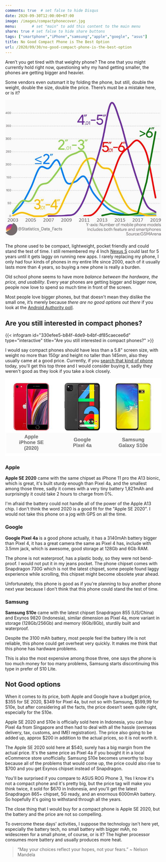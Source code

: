 ```yaml
---
comments: true	# set false to hide Disqus
date: 2020-09-30T12:00:00+07:00
image: /images/compactphonecover.jpg
menu: 		# set "main" to add this content to the main menu
share: true	# set false to hide share buttons
tags: ["smartphone","iPhone","samsung","apple","google", "asus"]
title: No Good Compact Phone is The Best Option
url: /2020/09/30/no-good-compact-phone-is-the-best-option
---
```


Aren’t you get tired with that weighty phone? The one that you might currently hold right now, questioning why my hand getting smaller, the phones are getting bigger and heavier. 

Some vendors even outsmart it by folding the phone, but still, double the weight, double the size, double the price. There’s must be a mistake here, or is it?

![Phone get big](/images/phonegetbig.jpg)

The phone used to be compact, lightweight, pocket friendly and could stand the test of time. I still remembered my 4 Inch [Nexus S](https://www.gsmarena.com/samsung_google_nexus_s-3620.php) could last for 5 years until it gets laggy on running new apps. I rarely replacing my phone, I only had four kinds of phones in my entire life since 2000, each of it usually lasts more than 4 years, so buying a new phone is really a burden.

Old school phone seems to have more _balance between the hardware, the price, and usability_. Every year phones are getting bigger and bigger now, people now love to spend so much time in front of the screen.

Most people love bigger phones, but that doesn't mean they dislike the small one, it’s merely because _there are no good options out there_ if you look at the [Android Authority poll](https://www.androidauthority.com/big-vs-small-phones-poll-results-1126480/).

## Are you still interested in compact phones?

{{< infogram id="330efee5-b84f-4de9-b4bf-df85caecee6d" type="interactive" title="Are you still interested in compact phones?" >}}

I would say compact phones should have less than a 5.8" screen size, with weight no more than 150gr and height no taller than 145mm, also they usually came at a good price. Currently, if you [search that kind of phone](https://www.gsmarena.com/results.php3?nYearMin=2019&nHeightMax=145&nWeightMax=150&sOSes=2,3) today, you'll get this top three and I would consider buying it, sadly they weren't good as they look if you take a look closely.

![Compact phone 2020](/images/compactphone2020.jpg)

### Apple
__Apple SE 2020__ came with the same chipset as iPhone 11 pro the A13 bionic, which is great, it's built sturdy enough than Pixel 4a, and the smallest among those three, sadly it comes with a very tiny battery 1,821mAh and surprisingly it could take 2 hours to charge from 0%. 

I'm afraid the battery could not handle all of the power of the Apple A13 chip. I don't think the word 2020 is a good fit for the "Apple SE 2020". I would not take this phone on a jog with GPS on all the time.

### Google
__Google Pixel 4a__ is a good phone actually, it has a 3140mAh battery bigger than Pixel 4, it has a great camera the same as Pixel 4 has, include with 3.5mm jack, which is awesome, good storage at 128Gb and 6Gb RAM. 

The phone is not waterproof, has a plastic body, so they were not bend-proof. I would not put it in my jeans pocket. The phone chipset comes with Snapdragon 730G which is not the latest chipset, some people found laggy experience while scrolling, this chipset might become obsolete year ahead.

Unfortunately, this phone is good as if you're planning to buy another phone next year because I don't think that this phone could stand the test of time.

### Samsung
__Samsung S10e__ came with the latest chipset Snapdragon 855 (US/China) and Exynos 9820 (Indonesia), similar dimension as Pixel 4a, more variant in storage (128Gb/256Gb) and memory (6Gb/8Gb), sturdily built and waterproof.

Despite the 3100 mAh battery, most people feel the battery life is not reliable, this phone could get overheat very quickly. It makes me think that this phone has hardware problems.

This is also the most expensive among those three, one says the phone is too much money for too many problems, Samsung starts discontinuing this type in prefer of S10 Lite.

## Not Good options

When it comes to its price, both Apple and Google have a budget price, $355 for SE 2020, $349 for Pixel 4a, but not so with Samsung, $599,99 for S10e, but after considering all the facts, the price doesn’t seem quite right, especially for the S10e.

Apple SE 2020 and S10e is officially sold here in Indonesia, you can buy Pixel 4a from Singapore and then had to deal with all the hassle (overseas delivery, tax, customs, and IMEI registration). The price also going to be added up, approx $200 in addition to the actual prices, so it is not worth it.

The Apple SE 2020 sold here at $540, surely has a big margin from the actual price. It's the same price as Pixel 4a if you bought it in a local eCommerce store unofficially. Samsung S10e becomes unworthy to buy because all of the problems that would come up, the price could also rise to $700 and you get Exynos chipset instead of Snapdragon.

You'll be surprised if you compare to ASUS ROG Phone 3, Yes I know it's not a compact phone and it's pretty big, but the price tag will make you think twice, it sold for $670 in Indonesia, and you'll get the latest Snapdragon 865+ chipset, 5G ready, and an enormous 6000mAh battery. So hopefully it's going to withstand through all the years.

The close thing that I would buy for a compact phone is Apple SE 2020, but the battery and the price are not so compelling. 

To overcome these days' activities, I suppose the technology isn't here yet, especially the battery tech, no small battery with bigger mAh, no widescreen for a small phone, of course, or is it? The higher processor consumes more battery and usually produces more heat.

> “May your choices reflect your hopes, not your fears.” ~ Nelson Mandela